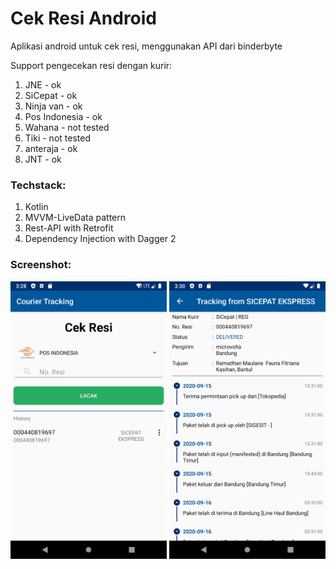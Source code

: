 # Cek Resi Android

Aplikasi android untuk cek resi, menggunakan API dari binderbyte

Support pengecekan resi dengan kurir:
1. JNE - ok
2. SiCepat - ok
3. Ninja van - ok
4. Pos Indonesia - ok
5. Wahana - not tested
6. Tiki - not tested
7. anteraja - ok
8. JNT - ok

### Techstack:
1. Kotlin
2. MVVM-LiveData pattern
3. Rest-API with Retrofit
4. Dependency Injection with Dagger 2 

### Screenshot:
<p float="left">
<img src="https://github.com/Ram-adhan/md-photo/blob/master/courier-tracking-android/Screenshot_1601454488.png" width="250">
<img src="https://github.com/Ram-adhan/md-photo/blob/master/courier-tracking-android/Screenshot_1601454610.png" width="250">
</p>
